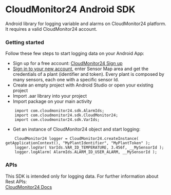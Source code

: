 # CloudMonitor24 Android SDK
Android library for logging variable and alarms on CloudMonitor24 platform.<br>
It requires a valid CloudMonitor24 account.

### Getting started
Follow these few steps to start logging data on your Android App:<br>
* Sign up for a free account: [CloudMonitor24 Sign up](http://www.cloudmonitor24.com/en/iot/signup)
* [Sign in to your new account](https://iot.cloudmonitor24.com), enter Sensor Map area and get the credentials of a plant (identifier and token). Every plant is composed by many sensors, each one with a specific sensor Id. 
* Create an empty project with Android Studio or open your existing project
* Import .aar library into your project
* Import package on your main activity<br>
```
    import com.cloudmonitor24.sdk.AlarmIds;
    import com.cloudmonitor24.sdk.CloudMonitor24;
    import com.cloudmonitor24.sdk.VarIds;
```
* Get an instance of CloudMonitor24 object and start logging:<br>
```
    CloudMonitor24 logger = CloudMonitor24.createInstance( getApplicationContext(), "MyPlantIdentifier", "MyPlantToken" );
    logger.logVar( VarIds.VAR_ID_TEMPERATURE, 3.456f, __MySensorId );
    logger.logAlarm( AlarmIds.ALARM_ID_USER_ALARM, __MySensorId );
```
### APIs
This SDK is intended only for logging data. For further information about Rest APIs:<br>
[CloudMonitor24 Docs](http://www.cloudmonitor24.com/iot/docs)